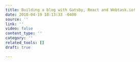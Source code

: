 ```yaml
---
title: Building a blog with Gatsby, React and Webtask.io!
date: 2018-04-19 18:13:33 -0400
source: ''
link: ''
video: false
content_type: ''
category: ''
related_tools: []
draft: true

---
```

